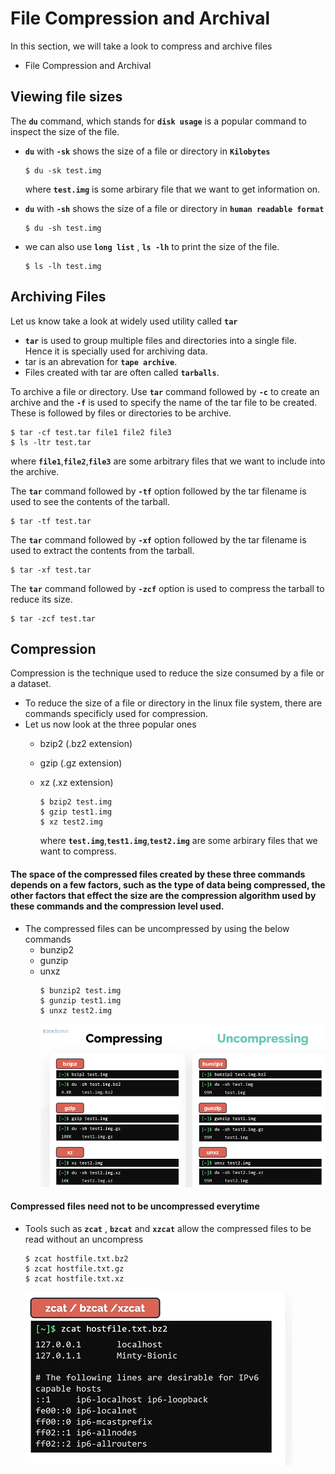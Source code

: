 # File Compression and Archival

In this section, we will take a look to compress and archive files
- File Compression and Archival

## Viewing file sizes

The **`du`** command, which stands for **`disk usage`** is a popular command to inspect the size of the file. 

- **`du`** with **`-sk`** shows the size of a file or directory in **`Kilobytes`**
  ```
  $ du -sk test.img
  ```  
  where  **`test.img`** is some arbirary file that we want to get information on.
  
- **`du`** with **`-sh`** shows the size of a file or directory in **`human readable format`**
  ```
  $ du -sh test.img
  ```
  
- we can also use **`long list`** , **`ls -lh`** to print the size of the file.
  ```
  $ ls -lh test.img
  ```
  
## Archiving Files

Let us know take a look at widely used utility called **`tar`** 
- **`tar`** is used to group multiple files and directories into a single file. Hence it is specially used for archiving data.
- tar is an abrevation for **`tape archive`**.
- Files created with tar are often called **`tarballs`**.

To archive a file or directory. Use **`tar`** command followed by **`-c`** to create an archive and the **`-f`** is used to specify the name of the tar file to be created. These is followed by files or directories to be archive.
```
$ tar -cf test.tar file1 file2 file3 
$ ls -ltr test.tar
```
where **`file1`**,**`file2`**,**`file3`** are some arbitrary files that we want to include into the archive. 

The **`tar`** command followed by **`-tf`** option followed by the tar filename is used to see the contents of the tarball.
```
$ tar -tf test.tar
```

The **`tar`** command followed by **`-xf`** option followed by the tar filename is used to extract the contents from the tarball.
```
$ tar -xf test.tar
```

The **`tar`** command followed by **`-zcf`** option is used to compress the tarball to reduce its size.
```
$ tar -zcf test.tar
```

## Compression

Compression is the technique used to reduce the size consumed by a file or a dataset.
- To reduce the size of a file or directory in the linux file system, there are commands specificly used for compression. 
- Let us now look at the three popular ones
  - bzip2 (.bz2 extension)
  - gzip (.gz extension)
  - xz (.xz extension)
    
    ```
    $ bzip2 test.img
    $ gzip test1.img
    $ xz test2.img
    ```
    where  **`test.img`**,**`test1.img`**,**`test2.img`** are some arbirary files that we want to compress.

#### The space of the compressed files created by these three commands depends on a few factors, such as the type of data being compressed, the other factors that effect the size are the compression algorithm used by these commands and the compression level used.

- The compressed files can be uncompressed by using the below commands
  - bunzip2
  - gunzip
  - unxz
    ```
    $ bunzip2 test.img
    $ gunzip test1.img
    $ unxz test2.img
    ```
     ![compress-uncompress](../../images/compress-uncompress.PNG)
    
#### Compressed files need not to be uncompressed everytime
- Tools such as **`zcat`** , **`bzcat`** and **`xzcat`** allow the compressed files to be read without an uncompress
  ```
  $ zcat hostfile.txt.bz2
  $ zcat hostfile.txt.gz
  $ zcat hostfile.txt.xz
  ```
     ![compress-cat](../../images/compress-cat.PNG)


